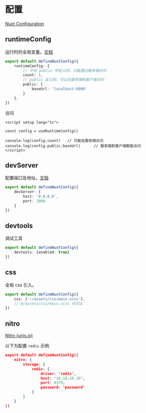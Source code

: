# 配置

[Nuxt Configuration](https://nuxt.com/docs/api/nuxt-config)

## runtimeConfig

运行时的全局变量。[文档](https://nuxt.com.cn/docs/api/composables/use-runtime-config#%E5%AE%9A%E4%B9%89%E8%BF%90%E8%A1%8C%E6%97%B6%E9%85%8D%E7%BD%AE)

``` ts
export default defineNuxtConfig({
    runtimeConfig: {
        // 不在 public 中定义的。只能通过服务端访问
        count: 1,
        // public 定义的。可以在服务端和客户端访问
        public: {
            baseUrl: 'localhost:8080'
        }
    },
})
```

访问

``` vue
<script setup lang="ts">
    
const config = useRuntimeConfig()

console.log(config.count)	// 只能在服务端访问
console.log(config.public.baseUrl)		// 服务端和客户端都能访问
</script>
```

## devServer

配置端口及地址。[文档](https://nuxt.com.cn/docs/api/nuxt-config#devserver)

``` ts
export default defineNuxtConfig({
    devServer: {
        host: '0.0.0.0',
        port: 3000
    }
})
```

## devtools

调试工具

``` ts
export default defineNuxtConfig({
    devtools: {enabled: true}
})
```



## css

全局 css 引入。

``` ts
export default defineNuxtConfig({
    css: ['~/assets/css/main.scss'],
    // @/assets/css/main.scss 也可以
})
```



## nitro

[Nitro (unjs.io)](https://nitro.unjs.io/config)

以下为配置 `redis` 示例

``` json
export default defineNuxtConfig({
    nitro: {
        storage: {
            redis: {
                driver: 'redis',
                host: '10.10.10.10',
                port: 6379,
                password: 'password'
            }
        }
    }
})
```

